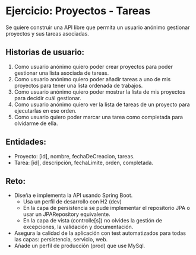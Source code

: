 # Ejercicio: Proyectos - Tareas

Se quiere construir una API libre que permita un usuario anónimo gestionar proyectos y sus tareas asociadas.

## Historias de usuario:
1. Como usuario anónimo quiero poder crear proyectos para poder gestionar una lista asociada de tareas.
2. Como usuario anónimo quiero poder añadir tareas a uno de mis proyectos para tener una lista ordenada de trabajos.
3. Como usuario anónimo quiero poder mostrar la lista de mis proyectos para decidir cuál gestionar.
4. Como usuario anónimo quiero ver la lista de tareas de un proyecto para ejecutarlas en ese orden.
5. Como usuario quiero poder marcar una tarea como completada para olvidarme de ella.

## Entidades:
- Proyecto: [id], nombre, fechaDeCreacion, tareas.
- Tarea: [id], descripción, fechaLimite, orden, completada.

## Reto:
- Diseña e implementa la API usando Spring Boot.
	- Usa un perfil de desarrollo con H2 (dev)
	- En la capa de persistencia se pude implementar el repositorio JPA o usar un JPARepository equivalente.
	- En la capa de vista (controlle[s]) no olvides la gestión de excepciones, la validación y documentación.
- Asegura la calidad de la aplicación con test automatizados para todas las capas: persistencia, servicio, web.
- Añade un perfil de producción (prod) que use MySql.